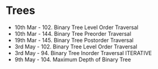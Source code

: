 # Trees


- 10th Mar - 102. Binary Tree Level Order Traversal
- 10th Mar - 144. Binary Tree Preorder Traversal
- 19th Mar - 145. Binary Tree Postorder Traversal
- 3rd May - 102. Binary Tree Level Order Traversal
- 3rd May - 94. Binary Tree Inorder Traversal ITERATIVE
- 9th May - 104. Maximum Depth of Binary Tree
